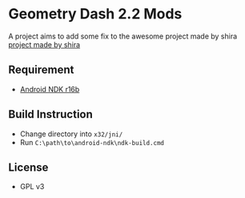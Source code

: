# Geometry Dash 2.2 Mods

A project aims to add some fix to the awesome project made by shira [project made by shira](https://github.com/NtTuna/GD-Editor-Leak)

## Requirement
- [Android NDK r16b](https://github.com/android/ndk/wiki/Unsupported-Downloads)

## Build Instruction
- Change directory into `x32/jni/`
- Run `C:\path\to\android-ndk\ndk-build.cmd`

## License
- GPL v3
